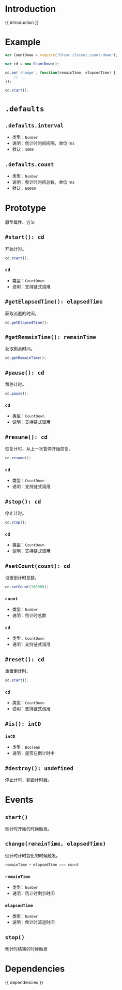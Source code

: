 # Introduction
{{ introduction }}





# Example
```js
var CountDown = require('blear.classes.count-down');

var cd = new CountDown();

cd.on('change', function(remainTime, elapsedTime) {
    // ...
});

cd.start();
```


# `.defaults`
## `.defaults.interval`
- 类型：`Number`
- 说明：倒计时时间间隔，单位 ms
- 默认：`1000`

## `.defaults.count`
- 类型：`Number`
- 说明：倒计时时间总数，单位 ms
- 默认：`60000`


# Prototype
原型属性、方法

## `#start(): cd`
开始计时。
```js
cd.start();
```

### `cd`
- 类型：`CountDown`
- 说明：支持链式调用



## `#getElapsedTime(): elapsedTime`
获取流逝的时间。

```js
cd.getElapsedTime();
```

## `#getRemainTime(): remainTime`
获取剩余时间。

```js
cd.getRemainTime();
```

## `#pause(): cd`
暂停计时。
```js
cd.pause();
```

### `cd`
- 类型：`CountDown`
- 说明：支持链式调用



## `#resume(): cd`
恢复计时，从上一次暂停开始恢复。
```js
cd.resume();
```

### `cd`
- 类型：`CountDown`
- 说明：支持链式调用



## `#stop(): cd`
停止计时。
```js
cd.stop();
```

### `cd`
- 类型：`CountDown`
- 说明：支持链式调用



## `#setCount(count): cd`
设置倒计时总数。
```js
cd.setCount(100000);
```

### `count`
- 类型：`Number`
- 说明：倒计时总数

### `cd`
- 类型：`CountDown`
- 说明：支持链式调用



## `#reset(): cd`
重置倒计时。
```js
cd.start();
```



### `cd`
- 类型：`CountDown`
- 说明：支持链式调用



## `#is(): inCD`
### `inCD`
- 类型：`Boolean`
- 说明：是否在倒计时中


## `#destroy(): undefined`
停止计时，销毁计时器。



# Events

## `start()`
倒计时开始的时候触发。

## `change(remainTime, elapsedTime)`
倒计时计时变化的时候触发。

```js
remainTime + elapsedTime === count
```

### `remainTime`
- 类型：`Number`
- 说明：倒计时剩余时间

### `elapsedTime`
- 类型：`Number`
- 说明：倒计时流逝时间

## `stop()`
倒计时结束的时候触发



# Dependencies
{{ dependencies }}





